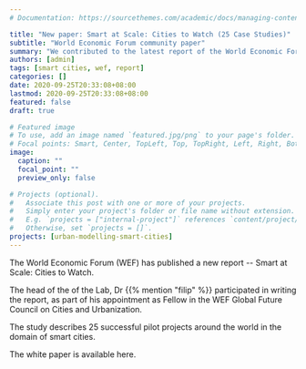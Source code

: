 ```yaml
---
# Documentation: https://sourcethemes.com/academic/docs/managing-content/

title: "New paper: Smart at Scale: Cities to Watch (25 Case Studies)"
subtitle: "World Economic Forum community paper"
summary: "We contributed to the latest report of the World Economic Forum focusing on successful pilot projects that scaled."
authors: [admin]
tags: [smart cities, wef, report]
categories: []
date: 2020-09-25T20:33:08+08:00
lastmod: 2020-09-25T20:33:08+08:00
featured: false
draft: true

# Featured image
# To use, add an image named `featured.jpg/png` to your page's folder.
# Focal points: Smart, Center, TopLeft, Top, TopRight, Left, Right, BottomLeft, Bottom, BottomRight.
image:
  caption: ""
  focal_point: ""
  preview_only: false

# Projects (optional).
#   Associate this post with one or more of your projects.
#   Simply enter your project's folder or file name without extension.
#   E.g. `projects = ["internal-project"]` references `content/project/deep-learning/index.md`.
#   Otherwise, set `projects = []`.
projects: [urban-modelling-smart-cities]
---
```


The World Economic Forum (WEF) has published a new report -- Smart at Scale: Cities to Watch.

The head of the of the Lab, Dr {{% mention "filip" %}}  participated in writing the report, as part of his appointment as Fellow in the WEF Global Future Council on Cities and Urbanization.

The study describes 25 successful pilot projects around the world in the domain of smart cities.

The white paper is available here.
